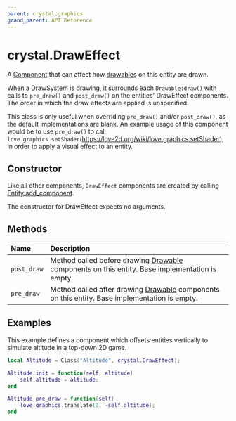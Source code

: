 ```yaml
---
parent: crystal.graphics
grand_parent: API Reference
---
```


# crystal.DrawEffect

A [Component](/crystal/api/ecs/component) that can affect how [drawables](drawable) on this entity are drawn.

When a [DrawSystem](draw_system) is drawing, it surrounds each `Drawable:draw()` with calls to `pre_draw()` and `post_draw()` on the entities' DrawEffect components. The order in which the draw effects are applied is unspecified.

This class is only useful when overriding `pre_draw()` and/or `post_draw()`, as the default implementations are blank. An example usage of this component would be to use `pre_draw()` to call `love.graphics.setShader`(https://love2d.org/wiki/love.graphics.setShader), in order to apply a visual effect to an entity.

## Constructor

Like all other components, `DrawEffect` components are created by calling [Entity:add_component](/crystal/api/ecs/entity_add_component).

The constructor for DrawEffect expects no arguments.

## Methods

| Name        | Description                                                                                                |
| :---------- | :--------------------------------------------------------------------------------------------------------- |
| `post_draw` | Method called before drawing [Drawable](drawable) components on this entity. Base implementation is empty. |
| `pre_draw`  | Method called after drawing [Drawable](drawable) components on this entity. Base implementation is empty.  |

## Examples

This example defines a component which offsets entities vertically to simulate altitude in a top-down 2D game.

```lua
local Altitude = Class("Altitude", crystal.DrawEffect);

Altitude.init = function(self, altitude)
	self.altitude = altitude;
end

Altitude.pre_draw = function(self)
	love.graphics.translate(0, -self.altitude);
end
```
